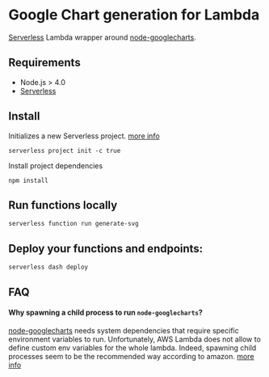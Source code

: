 # Google Chart generation for Lambda

[Serverless](http://www.serverless.com) Lambda wrapper around [node-googlecharts](https://github.com/zallek/node-googlecharts).


## Requirements

- Node.js > 4.0
- [Serverless](http://docs.serverless.com/docs/installing-serverless)


## Install

Initializes a new Serverless project. [more info](http://docs.serverless.com/docs/project-init)
```SH
serverless project init -c true
```

Install project dependencies
```SH
npm install
```


## Run functions locally
```
serverless function run generate-svg
```

## Deploy your functions and endpoints:
```
serverless dash deploy
```

## FAQ

#### Why spawning a child process to run `node-googlecharts`?
[node-googlecharts](https://github.com/zallek/node-googlecharts) needs system dependencies that require specific environment variables to run. Unfortunately, AWS Lambda does not allow to define custom env variables for the whole lambda. Indeed, spawning child processes seem to be the recommended way according to amazon. [more info](https://aws.amazon.com/fr/blogs/compute/nodejs-packages-in-lambda/)
